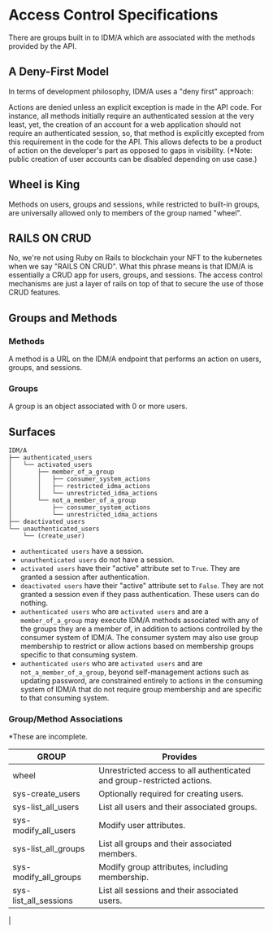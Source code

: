 # Access Control Specifications

There are groups built in to IDM/A which are associated with the methods provided by the API.  

## A Deny-First Model

In terms of development philosophy, IDM/A uses a "deny first" approach:

Actions are denied unless an explicit exception is made in the API code.  For instance, all methods initially require an authenticated session at the very least, yet, the creation of an account for a web application should not require an authenticated session, so, that method is explicitly excepted from this requirement in the code for the API.  This allows defects to be a product of action on the developer's part as opposed to gaps in visibility.  (*Note: public creation of user accounts can be disabled depending on use case.)

## Wheel is King

Methods on users, groups and sessions, while restricted to built-in groups, are universally allowed only to members of the group named "wheel".

## RAILS ON CRUD

No, we're not using Ruby on Rails to blockchain your NFT to the kubernetes when we say "RAILS ON CRUD".  What this phrase means is that IDM/A is essentially a CRUD app for users, groups, and sessions.  The access control mechanisms are just a layer of rails on top of that to secure the use of those CRUD features.

## Groups and Methods

### Methods
A method is a URL on the IDM/A endpoint that performs an action on users, groups, and sessions.

### Groups
A group is an object associated with 0 or more users.

## Surfaces
```
IDM/A
├── authenticated_users
│   └── activated_users
│       ├── member_of_a_group
│       │   ├── consumer_system_actions
│       │   ├── restricted_idma_actions
│       │   └── unrestricted_idma_actions
│       └── not_a_member_of_a_group
│           ├── consumer_system_actions
│           └── unrestricted_idma_actions
├── deactivated_users
└── unauthenticated_users
    └── (create_user)
```

- `authenticated users` have a session. 
- `unauthenticated users` do not have a session.
- `activated users` have their "active" attribute set to `True`.  They are granted a session after authentication.
- `deactivated users` have their "active" attribute set to `False`.  They are not granted a session even if they pass authentication.  These users can do nothing.
- `authenticated users` who are `activated users` and are a `member_of_a_group` may execute IDM/A methods associated with any of the groups they are a member of, in addition to actions controlled by the consumer system of IDM/A.  The consumer system may also use group membership to restrict or allow actions based on membership groups specific to that consuming system.
- `authenticated users` who are `activated users` and are `not_a_member_of_a_group`, beyond self-management actions such as updating password, are constrained entirely to actions in the consuming system of IDM/A that do not require group membership and are specific to that consuming system.

### Group/Method Associations
*These are incomplete.

| GROUP                 | Provides                                                               |
|-----------------------|------------------------------------------------------------------------|
| wheel                 | Unrestricted access to all authenticated and group-restricted actions. |
| sys-create_users      | Optionally required for creating users.                                |
| sys-list_all_users    | List all users and their associated groups.                            |
| sys-modify_all_users  | Modify user attributes.                                                |
| sys-list_all_groups   | List all groups and their associated members.                          |
| sys-modify_all_groups | Modify group attributes, including membership.                         |
| sys-list_all_sessions | List all sessions and their associated users.                          |
 | 